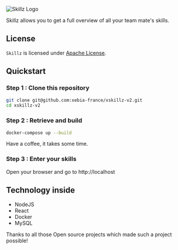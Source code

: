 ![Skillz Logo](doc/images/logo-skillz.png)

Skillz allows you to get a full overview of all your team mate's skills.

## License

`Skillz` is licensed under [Apache License](http://www.apache.org/licenses/LICENSE-2.0).

## Quickstart

### Step 1 : Clone this repository

```bash
git clone git@github.com:xebia-france/xskillz-v2.git
cd xskillz-v2
```

### Step 2 : Retrieve and build

```bash
docker-compose up --build
```

Have a coffee, it takes some time.

### Step 3 : Enter your skills

Open your browser and go to http://localhost

## Technology inside

* NodeJS
* React
* Docker
* MySQL

Thanks to all those Open source projects which made such a project possible!
